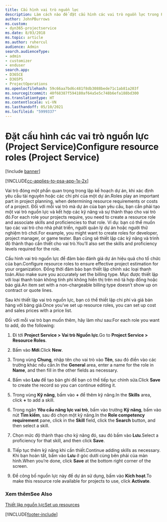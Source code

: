 ```yaml
---
title: Cấu hình vai trò nguồn lực
description: Làm cách nào để đặt cấu hình các vai trò nguồn lực trong Project Service
author: JohnPBurrows
ms.custom:
- dyn365-projectservice
ms.date: 8/03/2018
ms.topic: article
ms.author: ruhercul
audience: Admin
search.audienceType:
- admin
- customizer
- enduser
search.app:
- D365CE
- D365PS
- ProjectOperations
ms.openlocfilehash: 59c66aa7bd6c481f8db3088bede71c1ab81a203f
ms.sourcegitcommit: 40f68387f594180af64a5e5c748b6efa188bd300
ms.translationtype: HT
ms.contentlocale: vi-VN
ms.lasthandoff: 05/10/2021
ms.locfileid: "5999337"
---
```

# <a name="configure-resource-roles-project-service"></a><span data-ttu-id="43704-103">Đặt cấu hình các vai trò nguồn lực (Project Service)</span><span class="sxs-lookup"><span data-stu-id="43704-103">Configure resource roles (Project Service)</span></span>

[!include [banner](../includes/psa-now-project-operations.md)]

[!INCLUDE[cc-applies-to-psa-app-1x-2x](../includes/cc-applies-to-psa-app-1x-2x.md)]

<span data-ttu-id="43704-104">Vai trò đóng một phần quan trọng trong lập kế hoạch dự án, khi xác định yêu cầu tài nguyên hoặc các chi phí của một dự án.</span><span class="sxs-lookup"><span data-stu-id="43704-104">Roles play an important part in project planning, when determining resource requirements or costs of a project.</span></span> <span data-ttu-id="43704-105">Đối với mỗi vai trò mà dự án của bạn yêu cầu, bạn cần phải tạo một vai trò nguồn lực và kết hợp các kỹ năng và sự thành thạo cho vai trò đó.</span><span class="sxs-lookup"><span data-stu-id="43704-105">For each role your projects require, you need to create a resource role and associate skills and proficiencies to that role.</span></span> <span data-ttu-id="43704-106">Ví dụ: bạn có thể muốn tạo các vai trò cho nhà phát triển, người quản lý dự án hoặc người thử nghiệm trò chơi.</span><span class="sxs-lookup"><span data-stu-id="43704-106">For example, you might want to create roles for developer, project manager, or game tester.</span></span> <span data-ttu-id="43704-107">Bạn cũng sẽ thiết lập các kỹ năng và trình độ thành thạo cần thiết cho vai trò.</span><span class="sxs-lookup"><span data-stu-id="43704-107">You’ll also set the skills and proficiency levels required for the role.</span></span>  
  
 <span data-ttu-id="43704-108">Cấu hình vai trò nguồn lực để đảm bảo đánh giá dự án hiệu quả cho tổ chức của bạn.</span><span class="sxs-lookup"><span data-stu-id="43704-108">Configure resource roles to ensure effective project estimation for your organization.</span></span>  <span data-ttu-id="43704-109">Đồng thời đảm bảo bạn thiết lập chính xác loại thanh toán.</span><span class="sxs-lookup"><span data-stu-id="43704-109">Also make sure you accurately set the billing type.</span></span> <span data-ttu-id="43704-110">Mục được thiết lập với loại thanh toán không tính phí không hiển thị trên mô tả hợp đồng hoặc báo giá.</span><span class="sxs-lookup"><span data-stu-id="43704-110">An item set with a non-chargeable billing type doesn’t show up on contract or quote lines.</span></span>  
  
 <span data-ttu-id="43704-111">Sau khi thiết lập vai trò nguồn lực, bạn có thể thiết lập chi phí và giá bán hàng với bảng giá.</span><span class="sxs-lookup"><span data-stu-id="43704-111">Once you’ve set up resource roles, you can set up cost and sales prices with a price list.</span></span>  
  
 <span data-ttu-id="43704-112">Đối với mỗi vai trò bạn muốn thêm, hãy làm như sau:</span><span class="sxs-lookup"><span data-stu-id="43704-112">For each role you want to add, do the following:</span></span>  
  
1.  <span data-ttu-id="43704-113">Đi tới **Project Service > Vai trò Nguồn lực**.</span><span class="sxs-lookup"><span data-stu-id="43704-113">Go to **Project Service > Resource Roles**.</span></span>  
  
2.  <span data-ttu-id="43704-114">Bấm vào **Mới**.</span><span class="sxs-lookup"><span data-stu-id="43704-114">Click **New**.</span></span>  
  
3.  <span data-ttu-id="43704-115">Trong vùng **Chung**, nhập tên cho vai trò vào **Tên**, sau đó điền vào các trường khác nếu cần.</span><span class="sxs-lookup"><span data-stu-id="43704-115">In the **General** area, enter a name for the role in **Name**, and then fill in the other fields as necessary.</span></span>  
  
4.  <span data-ttu-id="43704-116">Bấm vào **Lưu** để tạo bản ghi để bạn có thể tiếp tục chỉnh sửa.</span><span class="sxs-lookup"><span data-stu-id="43704-116">Click **Save** to create the record so you can continue editing it.</span></span>  
  
5.  <span data-ttu-id="43704-117">Trong vùng **Kỹ năng**, bấm vào **+** để thêm kỹ năng.</span><span class="sxs-lookup"><span data-stu-id="43704-117">In the **Skills** area, click **+** to add a skill.</span></span>  
  
6.  <span data-ttu-id="43704-118">Trong ngăn **Yêu cầu năng lực vai trò**, bấm vào trường **Kỹ năng**, bấm vào nút **Tìm kiếm**, sau đó chọn một kỹ năng.</span><span class="sxs-lookup"><span data-stu-id="43704-118">In the **Role competency requirement** pane, click in the **Skill** field, click the **Search** button, and then select a skill.</span></span>  
  
7.  <span data-ttu-id="43704-119">Chọn mức độ thành thạo cho kỹ năng đó, sau đó bấm vào **Lưu**.</span><span class="sxs-lookup"><span data-stu-id="43704-119">Select a proficiency for that skill, and then click **Save**.</span></span>  
  
8.  <span data-ttu-id="43704-120">Tiếp tục thêm kỹ năng khi cần thiết.</span><span class="sxs-lookup"><span data-stu-id="43704-120">Continue adding skills as necessary.</span></span> <span data-ttu-id="43704-121">Khi bạn hoàn tất, bấm vào **Lưu** ở góc dưới cùng bên phải của màn hình.</span><span class="sxs-lookup"><span data-stu-id="43704-121">When you’re done, click **Save** at the bottom right corner of the screen.</span></span>  
  
9. <span data-ttu-id="43704-122">Để công bố nguồn lực này để dự án sử dụng, bấm vào **Kích hoạt**.</span><span class="sxs-lookup"><span data-stu-id="43704-122">To make this resource role available for projects to use, click **Activate**.</span></span>  
  
### <a name="see-also"></a><span data-ttu-id="43704-123">Xem thêm</span><span class="sxs-lookup"><span data-stu-id="43704-123">See Also</span></span>  
 [<span data-ttu-id="43704-124">Thiết lập nguồn lực</span><span class="sxs-lookup"><span data-stu-id="43704-124">Set up resources</span></span>](../psa/set-up-resources.md)


[!INCLUDE[footer-include](../includes/footer-banner.md)]